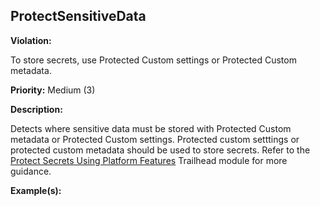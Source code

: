 ProtectSensitiveData[](#protectsensitivedata)
------------------------------------------------------------------------------------------------------------------------------------------------------

**Violation:**

   To store secrets, use Protected Custom settings or Protected Custom metadata.


**Priority:** Medium (3)

**Description:**

   Detects where sensitive data must be stored with Protected Custom metadata or Protected Custom settings. Protected custom setttings or protected custom metadata should be used to store secrets. Refer to the [Protect Secrets Using Platform Features](https://trailhead.salesforce.com/content/learn/modules/secure-secrets-storage/protect-secrets-using-platform-features) Trailhead module for more guidance.

**Example(s):**

